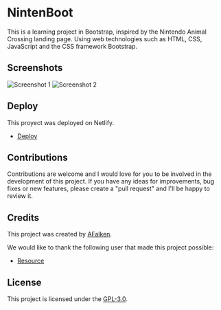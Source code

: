 # NintenBoot

This is a learning project in Bootstrap, inspired by the Nintendo Animal Crossing landing page. Using web technologies such as HTML, CSS, JavaScript and the CSS framework Bootstrap.

## Screenshots

![Screenshot 1](/screenshot.png)
![Screenshot 2](/screenshot1.png)

## Deploy

This proyect was deployed on Netlify.

- [Deploy](https://nintenboot.netlify.app/)

## Contributions

Contributions are welcome and I would love for you to be involved in the development of this project. If you have any ideas for improvements, bug fixes or new features, please create a "pull request" and I'll be happy to review it.

## Credits

This project was created by [AFalken](https://github.com/Afalkenhagen).

We would like to thank the following user that made this project possible:

- [Resource](https://github.com/marcosrivasr)

## License

This project is licensed under the [GPL-3.0](https://choosealicense.com/licenses/gpl-3.0/#).
